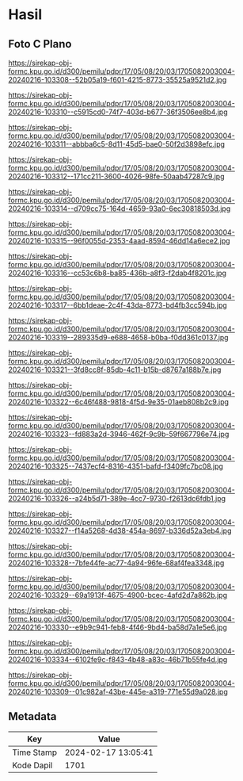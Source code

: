 # Hasil

## Foto C Plano

https://sirekap-obj-formc.kpu.go.id/d300/pemilu/pdpr/17/05/08/20/03/1705082003004-20240216-103308--52b05a19-f601-4215-8773-35525a9521d2.jpg

https://sirekap-obj-formc.kpu.go.id/d300/pemilu/pdpr/17/05/08/20/03/1705082003004-20240216-103310--c5915cd0-74f7-403d-b677-36f3506ee8b4.jpg

https://sirekap-obj-formc.kpu.go.id/d300/pemilu/pdpr/17/05/08/20/03/1705082003004-20240216-103311--abbba6c5-8d11-45d5-bae0-50f2d3898efc.jpg

https://sirekap-obj-formc.kpu.go.id/d300/pemilu/pdpr/17/05/08/20/03/1705082003004-20240216-103312--171cc211-3600-4026-98fe-50aab47287c9.jpg

https://sirekap-obj-formc.kpu.go.id/d300/pemilu/pdpr/17/05/08/20/03/1705082003004-20240216-103314--d709cc75-164d-4659-93a0-6ec30818503d.jpg

https://sirekap-obj-formc.kpu.go.id/d300/pemilu/pdpr/17/05/08/20/03/1705082003004-20240216-103315--96f0055d-2353-4aad-8594-46dd14a6ece2.jpg

https://sirekap-obj-formc.kpu.go.id/d300/pemilu/pdpr/17/05/08/20/03/1705082003004-20240216-103316--cc53c6b8-ba85-436b-a8f3-f2dab4f8201c.jpg

https://sirekap-obj-formc.kpu.go.id/d300/pemilu/pdpr/17/05/08/20/03/1705082003004-20240216-103317--6bb1deae-2c4f-43da-8773-bd4fb3cc594b.jpg

https://sirekap-obj-formc.kpu.go.id/d300/pemilu/pdpr/17/05/08/20/03/1705082003004-20240216-103319--289335d9-e688-4658-b0ba-f0dd361c0137.jpg

https://sirekap-obj-formc.kpu.go.id/d300/pemilu/pdpr/17/05/08/20/03/1705082003004-20240216-103321--3fd8cc8f-85db-4c11-b15b-d8767a188b7e.jpg

https://sirekap-obj-formc.kpu.go.id/d300/pemilu/pdpr/17/05/08/20/03/1705082003004-20240216-103322--6c46f488-9818-4f5d-9e35-01aeb808b2c9.jpg

https://sirekap-obj-formc.kpu.go.id/d300/pemilu/pdpr/17/05/08/20/03/1705082003004-20240216-103323--fd883a2d-3946-462f-9c9b-59f667796e74.jpg

https://sirekap-obj-formc.kpu.go.id/d300/pemilu/pdpr/17/05/08/20/03/1705082003004-20240216-103325--7437ecf4-8316-4351-bafd-f3409fc7bc08.jpg

https://sirekap-obj-formc.kpu.go.id/d300/pemilu/pdpr/17/05/08/20/03/1705082003004-20240216-103326--a24b5d71-389e-4cc7-9730-f2613dc6fdb1.jpg

https://sirekap-obj-formc.kpu.go.id/d300/pemilu/pdpr/17/05/08/20/03/1705082003004-20240216-103327--f14a5268-4d38-454a-8697-b336d52a3eb4.jpg

https://sirekap-obj-formc.kpu.go.id/d300/pemilu/pdpr/17/05/08/20/03/1705082003004-20240216-103328--7bfe44fe-ac77-4a94-96fe-68af4fea3348.jpg

https://sirekap-obj-formc.kpu.go.id/d300/pemilu/pdpr/17/05/08/20/03/1705082003004-20240216-103329--69a1913f-4675-4900-bcec-4afd2d7a862b.jpg

https://sirekap-obj-formc.kpu.go.id/d300/pemilu/pdpr/17/05/08/20/03/1705082003004-20240216-103330--e9b9c941-feb8-4f46-9bd4-ba58d7a1e5e6.jpg

https://sirekap-obj-formc.kpu.go.id/d300/pemilu/pdpr/17/05/08/20/03/1705082003004-20240216-103334--6102fe9c-f843-4b48-a83c-46b71b55fe4d.jpg

https://sirekap-obj-formc.kpu.go.id/d300/pemilu/pdpr/17/05/08/20/03/1705082003004-20240216-103309--01c982af-43be-445e-a319-771e55d9a028.jpg


## Metadata

| Key        | Value               |
| ---------- | ------------------- |
| Time Stamp | 2024-02-17 13:05:41 |
| Kode Dapil | 1701                |



